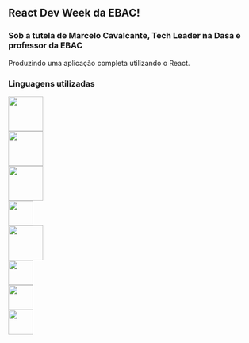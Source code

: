 ## React Dev Week da EBAC!

### Sob a tutela de Marcelo Cavalcante, Tech Leader na Dasa e professor da EBAC

Produzindo uma aplicação completa utilizando o React.

### Linguagens utilizadas

<code><img src="https://img.shields.io/badge/React-20232A?style=for-the-badge&logo=react&logoColor=61DAFB" width="70"/> </code>
<code><img src="https://img.shields.io/badge/Visual_Studio_Code-0078D4?style=for-the-badge&logo=visual%20studio%20code&logoColor=white" width="70"/> </code>
<code><img src="https://img.shields.io/badge/JavaScript-323330?style=for-the-badge&logo=javascript&logoColor=F7DF1E" width="70"/> </code>
<code><img src="https://img.shields.io/badge/json-5E5C5C?style=for-the-badge&logo=json&logoColor=white" width="50"/> </code>
<code><img src="https://img.shields.io/badge/Node.js-339933?style=for-the-badge&logo=nodedotjs&logoColor=white" width="70"/> </code>
<code><img src="https://img.shields.io/badge/npm-CB3837?style=for-the-badge&logo=npm&logoColor=white" width="50"/> </code>
<code><img src="https://img.shields.io/badge/Yarn-2C8EBB?style=for-the-badge&logo=yarn&logoColor=white" width="50"/> </code>
<code><img src="https://img.shields.io/badge/Sass-CC6699?style=for-the-badge&logo=sass&logoColor=white" width="50"/> </code>









